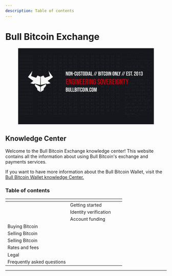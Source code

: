 ```yaml
---
description: Table of contents
---
```


# Bull Bitcoin Exchange

<figure><img src=".gitbook/assets/BANNER 2.0.png" alt=""><figcaption></figcaption></figure>

## **Knowledge Center**

Welcome to the Bull Bitcoin Exchange knowledge center! This website contains all the information about using Bull Bitcoin's exchange and payments services.

If you want to have more information about the Bull Bitcoin Wallet, visit the [Bull Bitcoin Wallet knowledge Center.](https://app.gitbook.com/o/ZusqoU4usOW4a9t3Oekf/s/C4MKk9E0bDIv6fLwl2en/)

### Table of contents

<table data-view="cards"><thead><tr><th></th><th></th><th></th><th></th></tr></thead><tbody><tr><td></td><td>Getting started</td><td></td><td></td></tr><tr><td></td><td>Identity verification</td><td></td><td></td></tr><tr><td></td><td>Account funding</td><td></td><td></td></tr><tr><td>Buying Bitcoin</td><td></td><td></td><td></td></tr><tr><td>Selling Bitcoin</td><td></td><td></td><td></td></tr><tr><td>Selling Bitcoin</td><td></td><td></td><td></td></tr><tr><td>Rates and fees</td><td></td><td></td><td></td></tr><tr><td>Legal </td><td></td><td></td><td></td></tr><tr><td>Frequently asked questions</td><td></td><td></td><td></td></tr></tbody></table>

***
